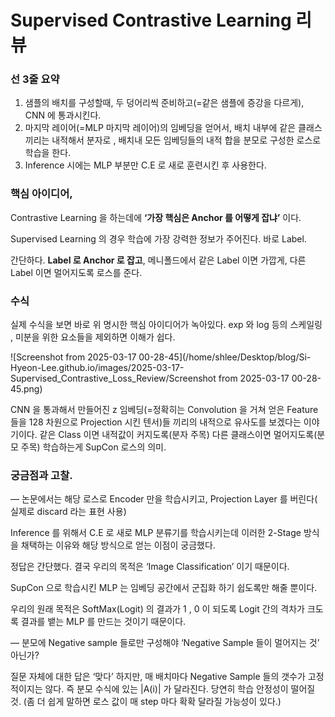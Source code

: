 

# Supervised Contrastive Learning 리뷰

### 선 3줄 요약

1. 샘플의 배치를 구성할때, 두 덩어리씩 준비하고(=같은 샘플에 증강을 다르게), CNN 에 통과시킨다.
2. 마지막 레이어(=MLP 마지막 레이어)의 임베딩을 얻어서, 배치 내부에 같은 클래스끼리는 내적해서 분자로 , 배치내 모든 임베딩들의 내적 합을 분모로 구성한 로스로 학습을 한다.
3. Inference 시에는 MLP 부분만 C.E 로 새로 훈련시킨 후 사용한다.

### 핵심 아이디어,

Contrastive Learning 을 하는데에 **‘가장 핵심은 Anchor 를 어떻게 잡냐’** 이다.

Supervised Learning 의 경우 학습에 가장 강력한 정보가 주어진다. 바로 Label.

간단하다. **Label 로 Anchor 로 잡고**, 메니폴드에서 같은 Label 이면 가깝게, 다른 Label 이면 멀어지도록 로스를 준다.

### 수식

실제 수식을 보면 바로 위 명시한 핵심 아이디어가 녹아있다. exp 와 log 등의 스케일링 , 미분을 위한 요소들을 제외하면 이해가 쉽다.

![Screenshot from 2025-03-17 00-28-45](/home/shlee/Desktop/blog/Si-Hyeon-Lee.github.io/images/2025-03-17-Supervised_Contrastive_Loss_Review/Screenshot from 2025-03-17 00-28-45.png)

CNN 을 통과해서 만들어진 z 임베딩(=정확히는 Convolution 을 거쳐 얻은 Feature 들을 128 차원으로 Projection 시킨 텐서)들 끼리의 내적으로 유사도를 보겠다는 이야기이다. 같은 Class 이면 내적값이 커지도록(분자 주목) 다른 클래스이면 멀어지도록(분모 주목) 학습하는게 SupCon 로스의 의미.



### 궁금점과 고찰.

—  논문에서는 해당 로스로 Encoder 만을 학습시키고, Projection Layer 를 버린다( 실제로 discard 라는 표현 사용)

Inference 를 위해서 C.E 로 새로 MLP 분류기를 학습시키는데 이러한 2-Stage 방식을 채택하는 이유와 해당 방식으로 얻는 이점이 궁금했다.

정답은 간단했다. 결국 우리의 목적은 ‘Image Classification’ 이기 때문이다.

SupCon 으로 학습시킨 MLP 는 임베딩 공간에서 군집화 하기 쉽도록만 해줄 뿐이다.

우리의 원래 목적은 SoftMax(Logit) 의 결과가 1 , 0 이 되도록 Logit 간의 격차가 크도록 결과를 뱉는 MLP 를 만드는 것이기 때문이다.

— 분모에 Negative sample 들로만 구성해야 ‘Negative Sample 들이 멀어지는 것’ 아닌가?

질문 자체에 대한 답은 ‘맞다’ 하지만, 매 배치마다 Negative Sample 들의 갯수가 고정적이지는 않다. 즉 분모 수식에 있는 |A(i)| 가 달라진다.  당연히 학습 안정성이 떨어질 것. (좀 더 쉽게 말하면 로스 값이 매 step 마다 확확 달라질 가능성이 있다.)
